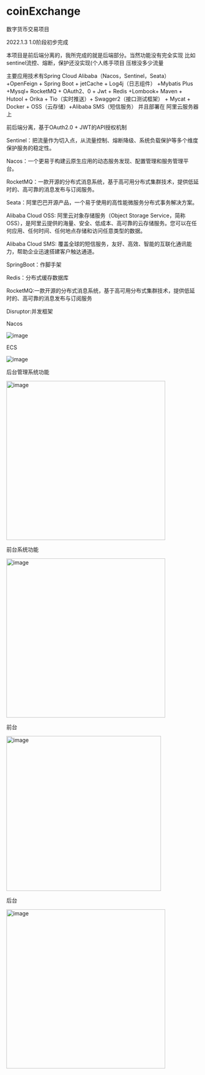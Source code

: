 # coinExchange
数字货币交易项目

 2022.1.3 1.0阶段初步完成
  
 本项目是前后端分离的，我所完成的就是后端部分。当然功能没有完全实现 比如sentinel流控、熔断，保护还没实现(个人练手项目 压根没多少流量
 
 主要应用技术有Spring Cloud Alibaba（Nacos，Sentinel，Seata）+OpenFeign + Spring Boot + jetCache + Log4j（日志组件） +Mybatis Plus  +Mysql+  RocketMQ + OAuth2、0 + Jwt + Redis +Lombook+ Maven + Hutool + Orika + Tio（实时推送）+ Swagger2（接口测试框架） + Mycat + Docker  + OSS（云存储）+Alibaba SMS（短信服务） 并且部署在 阿里云服务器上

 前后端分离，基于OAuth2.0 + JWT的API授权机制 

Sentinel：把流量作为切入点，从流量控制、熔断降级、系统负载保护等多个维度保护服务的稳定性。

Nacos：一个更易于构建云原生应用的动态服务发现、配置管理和服务管理平台。

RocketMQ：一款开源的分布式消息系统，基于高可用分布式集群技术，提供低延时的、高可靠的消息发布与订阅服务。

Seata：阿里巴巴开源产品，一个易于使用的高性能微服务分布式事务解决方案。

Alibaba Cloud OSS: 阿里云对象存储服务（Object Storage Service，简称 OSS），是阿里云提供的海量、安全、低成本、高可靠的云存储服务。您可以在任何应用、任何时间、任何地点存储和访问任意类型的数据。

Alibaba Cloud SMS: 覆盖全球的短信服务，友好、高效、智能的互联化通讯能力，帮助企业迅速搭建客户触达通道。

SpringBoot：作脚手架

Redis：分布式缓存数据库

RocketMQ:一款开源的分布式消息系统，基于高可用分布式集群技术，提供低延时的、高可靠的消息发布与订阅服务

Disruptor:并发框架



Nacos

![image](https://user-images.githubusercontent.com/57619422/148035566-bcdc3bd8-9de2-4283-82f8-d10a4a2ead3c.png)

ECS

![image](https://user-images.githubusercontent.com/57619422/148035799-90693358-dfdb-4d6c-8984-6fd3e383a635.png)


后台管理系统功能

<img width="415" alt="image" src="https://user-images.githubusercontent.com/57619422/148031560-f35d2d3b-db41-4e31-b42c-2ede5230d139.png">


前台系统功能

<img width="415" alt="image" src="https://user-images.githubusercontent.com/57619422/148031602-8bd0f7cd-099a-466f-a0f5-54d2fdfbb860.png">


前台

<img width="404" alt="image" src="https://user-images.githubusercontent.com/57619422/148032289-a0592053-7a86-4f41-8b48-091316b1553b.png">


后台

<img width="415" alt="image" src="https://user-images.githubusercontent.com/57619422/148033301-a60f1a89-c903-4c8f-aa30-c0de8c9b031e.png">

